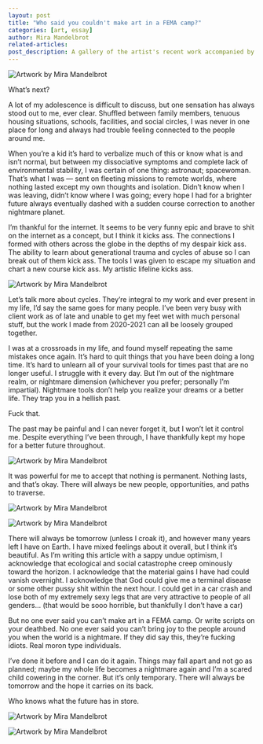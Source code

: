 ```yaml
---
layout: post
title: "Who said you couldn't make art in a FEMA camp?"
categories: [art, essay]
author: Mira Mandelbrot
related-articles:
post_description: A gallery of the artist's recent work accompanied by an essay on their creative drive and comtemplations on the future. Some inspiration for the start of your 2022.
---
```


![Artwork by Mira Mandelbrot](/assets/post_media/2021-12-30-who-said-you-couldnt-make-art-in-a-fema-camp/mira-mandelbrot-1.png)

<p class="lead text-center">What’s next?</p>

A lot of my adolescence is difficult to discuss, but one sensation has always stood out to me, ever clear. Shuffled between family members, tenuous housing situations, schools, facilities, and social circles, I was never in one place for long and always had trouble feeling connected to the people around me. 

When you’re a kid it’s hard to verbalize much of this or know what is and isn’t normal, but between my dissociative symptoms and complete lack of environmental stability, I was certain of one thing: astronaut; spacewoman. That’s what I was — sent on fleeting missions to remote worlds, where nothing lasted except my own thoughts and isolation. Didn’t know when I was leaving, didn’t know where I was going; every hope I had for a brighter future always eventually dashed with a sudden course correction to another nightmare planet.

I’m thankful for the internet. It seems to be very funny epic and brave to shit on the internet as a concept, but I think it kicks ass. The connections I formed with others across the globe in the depths of my despair kick ass. The ability to learn about generational trauma and cycles of abuse so I can break out of them kick ass. The tools I was given to escape my situation and chart a new course kick ass. My artistic lifeline kicks ass.

<picture>
	<source srcset="/assets/post_media/2021-12-30-who-said-you-couldnt-make-art-in-a-fema-camp/mira-mandelbrot-2-dark.png" media="(prefers-color-scheme: dark)">
	<img src="/assets/post_media/2021-12-30-who-said-you-couldnt-make-art-in-a-fema-camp/mira-mandelbrot-2.jpeg" class="img-fluid d-block m-auto logo" alt="Artwork by Mira Mandelbrot">
</picture>

Let’s talk more about cycles. They’re integral to my work and ever present in my life, I’d say the same goes for many people. I’ve been very busy with client work as of late and unable to get my feet wet with much personal stuff, but the work I made from 2020-2021 can all be loosely grouped together. 

I was at a crossroads in my life, and found myself repeating the same mistakes once again. It’s hard to quit things that you have been doing a long time. It’s hard to unlearn all of your survival tools for times past that are no longer useful. I struggle with it every day. But I’m out of the nightmare realm, or nightmare dimension (whichever you prefer; personally I’m impartial). Nightmare tools don’t help you realize your dreams or a better life. They trap you in a hellish past.

Fuck that.

The past may be painful and I can never forget it, but I won’t let it control me. Despite everything I’ve been through, I have thankfully kept my hope for a better future throughout. 

![Artwork by Mira Mandelbrot](/assets/post_media/2021-12-30-who-said-you-couldnt-make-art-in-a-fema-camp/mira-mandelbrot-3.png)

It was powerful for me to accept that nothing is permanent. Nothing lasts, and that’s okay. There will always be new people, opportunities, and paths to traverse. 

<picture>
	<source srcset="/assets/post_media/2021-12-30-who-said-you-couldnt-make-art-in-a-fema-camp/mira-mandelbrot-4-dark.png" media="(prefers-color-scheme: dark)">
	<img src="/assets/post_media/2021-12-30-who-said-you-couldnt-make-art-in-a-fema-camp/mira-mandelbrot-4.png" class="img-fluid d-block m-auto logo" alt="Artwork by Mira Mandelbrot">
</picture>

![Artwork by Mira Mandelbrot](/assets/post_media/2021-12-30-who-said-you-couldnt-make-art-in-a-fema-camp/mira-mandelbrot-5.png)

There will always be tomorrow (unless I croak it), and however many years left I have on Earth. I have mixed feelings about it overall, but I think it’s beautiful. As I’m writing this article with a sappy undue optimism, I acknowledge that ecological and social catastrophe creep ominously toward the horizon. I acknowledge that the material gains I have had could vanish overnight. I acknowledge that God could give me a terminal disease or some other pussy shit within the next hour. I could get in a car crash and lose both of my extremely sexy legs that are very attractive to people of all genders... (that would be sooo horrible, but thankfully I don’t have a car)

But no one ever said you can’t make art in a FEMA camp. Or write scripts on your deathbed. 
No one ever said you can’t bring joy to the people around you when the world is a nightmare. If they did say this, they’re fucking idiots. Real moron type individuals.

I’ve done it before and I can do it again. Things may fall apart and not go as planned; maybe my whole life becomes a nightmare again and I’m a scared child cowering in the corner. But it’s only temporary. There will always be tomorrow and the hope it carries on its back. 

Who knows what the future has in store.

![Artwork by Mira Mandelbrot](/assets/post_media/2021-12-30-who-said-you-couldnt-make-art-in-a-fema-camp/mira-mandelbrot-6.png)

![Artwork by Mira Mandelbrot](/assets/post_media/2021-12-30-who-said-you-couldnt-make-art-in-a-fema-camp/mira-mandelbrot-7.jpeg)
